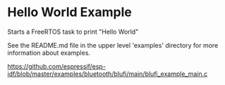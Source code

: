 # Hello World Example

Starts a FreeRTOS task to print "Hello World"

See the README.md file in the upper level 'examples' directory for more information about examples.

https://github.com/espressif/esp-idf/blob/master/examples/bluetooth/blufi/main/blufi_example_main.c